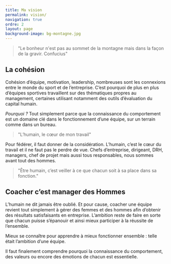 ```yaml
---
title: Ma vision
permalink: vision/
navigation: true
ordre: 2
layout: page
background-image: bg-montagne.jpg
---
```


> "Le bonheur n'est pas au sommet de la montagne mais dans la façon de la gravir.
Confucius"

## La cohésion

Cohésion d’équipe, motivation, leadership, nombreuses sont les connexions entre le monde du sport et de l’entreprise. C’est pourquoi de plus en plus d’équipes sportives travaillent sur des thématiques propres au management, certaines utilisant notamment des outils d’évaluation du capital humain. 

*Pourquoi ?* Tout simplement parce que la connaissance du comportement est un domaine clé dans le fonctionnement d’une équipe, sur un terrain comme dans un bureau.
​

> "L’humain, le cœur de mon travail"
​

Pour fédérer, il faut donner de la considération. L’humain, c’est le cœur du travail et il ne faut pas le perdre de vue. Chefs d’entreprise, dirigeant, DRH, managers, chef de projet mais aussi tous responsables, nous sommes avant tout des hommes.

> "Être humain, c’est veiller à ce que chacun soit à sa place dans sa fonction."

## Coacher c’est manager des Hommes

L’humain ne dit jamais être oublié. Et pour cause, coacher une équipe revient tout simplement à gérer des femmes et des hommes afin d’obtenir des résultats satisfaisants en entreprise. L’ambition reste de faire en sorte que chacun puisse s’épanouir et ainsi mieux participer à la réussite de l’ensemble.
 
Mieux se connaître pour apprendre à mieux fonctionner ensemble : telle était l’ambition d’une équipe. 

Il faut finalement comprendre pourquoi la connaissance du comportement, des valeurs ou encore des émotions de chacun est essentielle.